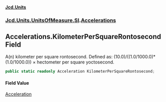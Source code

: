 #### [Jcd.Units](index.md 'index')
### [Jcd.Units.UnitsOfMeasure.SI](Jcd.Units.UnitsOfMeasure.SI.md 'Jcd.Units.UnitsOfMeasure.SI').[Accelerations](Accelerations.md 'Jcd.Units.UnitsOfMeasure.SI.Accelerations')

## Accelerations.KilometerPerSquareRontosecond Field

A(n) kilometer per square rontosecond. Defined as: (10.0)/((1.0/1000.0)*(1.0/1000.0)) × hectometer per square yoctosecond.

```csharp
public static readonly Acceleration KilometerPerSquareRontosecond;
```

#### Field Value
[Acceleration](Acceleration.md 'Jcd.Units.UnitTypes.Acceleration')